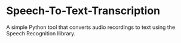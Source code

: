 # Speech-To-Text-Transcription
A simple Python tool that converts audio recordings to text using the Speech Recognition llibrary.
